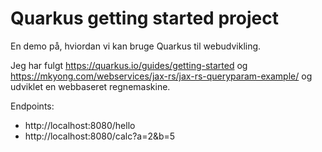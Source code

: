 # Quarkus getting started project

En demo på, hviordan vi kan bruge Quarkus til webudvikling. 

Jeg har fulgt https://quarkus.io/guides/getting-started og https://mkyong.com/webservices/jax-rs/jax-rs-queryparam-example/ og udviklet en webbaseret regnemaskine. 

Endpoints: 

- http://localhost:8080/hello
- http://localhost:8080/calc?a=2&b=5


